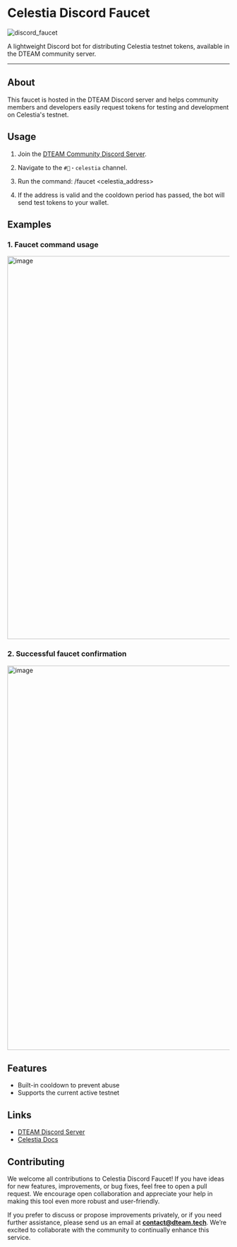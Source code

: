 # Celestia Discord Faucet

![discord_faucet](https://github.com/user-attachments/assets/54e64be2-c5e0-4a14-880f-143b8797128d)

A lightweight Discord bot for distributing Celestia testnet tokens, available in the DTEAM community server.

---

## About

This faucet is hosted in the DTEAM Discord server and helps community members and developers easily request tokens for testing and development on Celestia's testnet.

## Usage

1. Join the [DTEAM Community Discord Server](https://discord.gg/BCeXe63Mm8).

2. Navigate to the `#🚰・celestia` channel.

3. Run the command: /faucet <celestia_address>

4. If the address is valid and the cooldown period has passed, the bot will send test tokens to your wallet.

## Examples

### 1. Faucet command usage
<img width="868" alt="image" src="https://github.com/user-attachments/assets/eaa10481-ddd7-40b1-ac81-f90f3c91cfea" />

### 2. Successful faucet confirmation
<img width="871" alt="image" src="https://github.com/user-attachments/assets/26e5abfe-fded-4e81-93c3-e110019fde3f" />

## Features

- Built-in cooldown to prevent abuse
- Supports the current active testnet

## Links

- [DTEAM Discord Server](https://discord.gg/BCeXe63Mm8)
- [Celestia Docs](https://docs.celestia.org/)

## Contributing

We welcome all contributions to Celestia Discord Faucet! If you have ideas for new features, improvements, or bug fixes, feel free to open a pull request. We encourage open collaboration and appreciate your help in making this tool even more robust and user-friendly.

If you prefer to discuss or propose improvements privately, or if you need further assistance, please send us an email at **contact@dteam.tech**. We’re excited to collaborate with the community to continually enhance this service.
